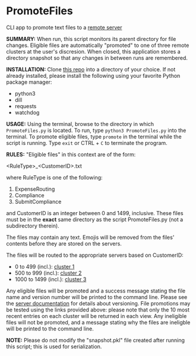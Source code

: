 # PromoteFiles
CLI app to promote text files to a [remote server](https://github.com/rottney/RuleSheetServer)


**SUMMARY:**
When run, this script monitors its parent directory for file changes.
Eligible files are automatically "promoted" to one of three remote clusters at the user's discresion.
When closed, this application stores a directory snapshot so that any changes in between runs are remembered.


**INSTALLATION:**
Clone [this repo](https://github.com/rottney/PromoteFiles.git) into a directory of your choice.
If not already installed, please install the following using your favorite Python package manager:
* python3
* dill
* requests
* watchdog


**USAGE:**
Using the terminal, browse to the directory in which `PromoteFiles.py` is located.
To run, type ```python3 PromoteFiles.py``` into the terminal.
To promote eligible files, type `promote` in the terminal while the script is running.
Type `exit` or CTRL + `C` to terminate the program.


**RULES:**
"Eligible files" in this context are of the form:

\<RuleType>\_\<CustomerID>\.txt

where RuleType is one of the following:
1. ExpenseRouting
2. Compliance
3. SubmitCompliance

and CustomerID is an integer between 0 and 1499, inclusive.
These files must be in the **exact** same directory as the script PromoteFiles.py (not a subdirectory therein).

The files may contain any text.  Emojis will be removed from the files' contents before they are stored on the servers.

The files will be routed to the appropriate servers based on CustomerID:
* 0 to 499 (incl.):  [cluster 1](http://cluster1.3dpqdi6p3x.us-west-2.elasticbeanstalk.com/home/view)
* 500 to 999 (incl.):  [cluster 2](http://cluster2.3dpqdi6p3x.us-west-2.elasticbeanstalk.com/home/view)
* 1000 to 1499 (incl.):  [cluster 3](http://cluster3.3dpqdi6p3x.us-west-2.elasticbeanstalk.com/home/view)

Any eligible files will be promoted and a success message stating the file name and version number will be printed to the command line.  Please see the [server documentation](https://github.com/rottney/RuleSheetServer/blob/master/README.md) for details about versioning.  File promotions may be tested using the links provided above:  please note that only the 10 most recent entries on each cluster will be returned in each view.
Any ineligible files will not be promoted, and a message stating why the files are ineligble will be printed to the command line.


**NOTE:**
Please do not modify the "snapshot.pkl" file created after running this script; this is used for serialization.
